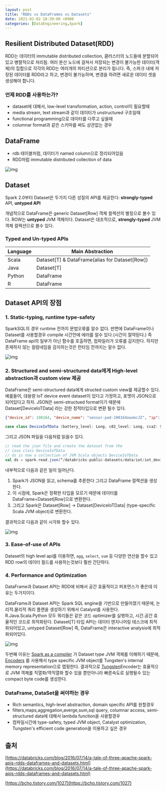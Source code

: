 ```yaml
---
layout: post
title: "RDDs vs DataFrames vs Datasets"
date: 2021-02-02 18:39:00 +0900
categories: [DataEngineering,Spark]
---
```


## Resilient Distributed Dataset(RDD)

RDD는 데이터의 immutable distributed collection, 클러스터의 노드들에 분할되어있고 병렬적으로 처리됨.
여러 분산 노드에 걸쳐서 저장되는 변경이 불가능한 데이터(객체)의 집합으로 각각의 RDD는 여러개의 파티션으로 분리가 됩니다. 즉, 스파크 내에 저장된 데이터를 RDD라고 하고, 변경이 불가능하며, 변경을 하려면 새로운 데이터 셋을 생성해야 합니다.


### 언제 RDD를 사용하는가?

- dataset에 대해서, low-level transformation, action, control이 필요할때
- media stream, text stream과 같이 데이터가 unstructured 구조일때
- functional programming으로 데이터를 다루고 싶을때
- columnar format과 같은 스키마를 써도 상관없는 경우



## DataFrame

- rdb 테이블처럼, 데이터가 named column으로 정리되어있음
- RDD처럼 immutable distributed collection of data

![img](https://databricks.com/wp-content/uploads/2016/06/Unified-Apache-Spark-2.0-API-1.png)

## Dataset

Spark 2.0부터 Dataset은 두가지 다른 성질의 API를 제공한다: **strongly-typed** API, **untyped API** 

개념적으로 DataFrame은 generic Dataset[Row] 객체 컬렉션의 별칭으로 볼수 있다. ROW는 **untyped** JVM 객체이다. Dataset은 대조적으로, **strongly-typed** JVM 객체 컬렉션으로 볼수 있다.



### Typed and Un-typed APIs

| Language | Main Abstraction
| -- | ------
| Scala | Dataset[T] & DataFrame(alias for Dataset[Row])
| Java | Dataset[T]
| Python | DataFrame 
| R | DataFrame

## Dataset API의 장점


### 1. Static-typing, runtime type-safety

SparkSQL의 경우 runtime 전까지 문법오류를 알수 없다. 반면에 DataFrame이나 Dataset를 사용할경우 compile 시간안에 에러를 알수 있다.(시간이 절약된다.) 즉 DataFrame api의 일부가 아닌 함수를 호출하면, 컴파일러가 오류를 감지한다. 하지만 존재하지 않는 컬럼네임을 감지하는것은 런타임 전까지는 알수 없다. 

![img](https://databricks.com/wp-content/uploads/2016/07/sql-vs-dataframes-vs-datasets-type-safety-spectrum.png)



### 2. Structured and semi-structured data에게 High-level abstraction과 custom view 제공

DataFrame은 semi-structured data에게 structed custom view를 제공할수 있다. 예를들어, 대용량 IoT device event dataset이 있다고 가정하고, 포맷이 JSON으로 되어있다고 하자. JSON은 semi-structued format이기 때문에 Dataset[DeviceIoTData] 라는 강한 정적타입으로 변환 될수 있다. 

``` json
{"device_id": 198164, "device_name": "sensor-pad-198164owomcJZ", "ip": "80.55.20.25", "cca2": "PL", "cca3": "POL", "cn": "Poland", "latitude": 53.080000, "longitude": 18.620000, "scale": "Celsius", "temp": 21, "humidity": 65, "battery_level": 8, "c02_level": 1408, "lcd": "red", "timestamp" :1458081226051}
```

``` scala
case class DeviceIoTData (battery_level: Long, c02_level: Long, cca2: String, cca3: String, cn: String, device_id: Long, device_name: String, humidity: Long, ip: String, latitude: Double, lcd: String, longitude: Double, scale:String, temp: Long, timestamp: Long)

```

그리고 JSON 파일을 다음처럼 읽을수 있다.

``` scala
// read the json file and create the dataset from the 
// case class DeviceIoTData
// ds is now a collection of JVM Scala objects DeviceIoTData
val ds = spark.read.json(“/databricks-public-datasets/data/iot/iot_devices.json”).as[DeviceIoTData]
```

내부적으로 다음과 같은 일이 일어난다.

1. Spark가 JSON을 읽고, schema를 추론한다 그리고 DataFrame 컬렉션을 생성한다.
2. 이 시점에, Spark은 정확한 타입을 모르기 때문에 데이터를 DataFrame=Dataset[Row]으로 변환한다.
3. 그리고 Spark은 Dataset[Row] -> Dataset[DeviceIoTData] (type-specific Scala JVM object)로 변환한다.

결과적으로 다음과 같이 시각화 할수 있다.

![img](https://databricks.com/wp-content/uploads/2016/07/displaying-a-dataset.png)

### 3. Ease-of-use of APIs

Dataset의 high level api를 이용하면, ```agg```, ```select```, ```sum``` 등 다양한 연산을 할수 있고 RDD row의 데이터 필드를 사용하는것보다 훨씬 간단하다. 



### 4. Performance and Optimization

DataFrame과 Dataset API는 RDD에 비해서 공간 효율적이고 퍼포먼스가 좋은데 이유는 두가지이다.

DataFrame과 Dataset API는 Spark SQL engine을 기반으로 만들어졌기 때문에, 논리적.물리적 쿼리 플랜을 생성하기 위해서 Catalyst를 사용한다. R.Java.Scala.Python 모두 쿼리들은 같은 코드 optimizer를 실행하고, 시간.공간 효율적인 코드로 최적화된다. Dataset[T] 타입 API는 데이터 엔지니어링 테스크에 최적화되어있고, untyped Dataset[Row] 즉, DataFrame은 interactive analysis에 최적화되어있다.


![img](https://databricks.com/wp-content/uploads/2016/07/memory-usage-when-caching-datasets-vs-rdds.png)

두번째 이유는 [Spark as a compiler](https://databricks.com/blog/2016/05/23/apache-spark-as-a-compiler-joining-a-billion-rows-per-second-on-a-laptop.html) 가 Dataset type JVM 객체를 이해하기 때문에,  [Encoders](https://databricks.com/blog/2015/04/28/project-tungsten-bringing-spark-closer-to-bare-metal.html) 를 사용해서 type specific JVM object를 Tungsten's internal memory representation으로 맵핑한다. 결과적으로 [Tungsten](https://databricks.com/glossary/tungsten)Encoder는 효율적으로 JVM 객체를 직열화/역직열화 할수 있을 뿐만아니라 빠른속도로 실행될수 있는 compact byte code를 생성한다.



### DataFrame, DataSet을 써야하는 경우

- Rich semantics, high-level abstraction, domain specific API를 원할경우
- filters,maps,aggregation,averge,sum,sql query, columnar access, semi-structured data에 대해서 lambda function을 사용할경우
- 컴파일시간에 type-safety, typed JVM object, Catalyst optimization, Tungsten's efficient code generation을 이용하고 싶은 경우

## 출처

[https://databricks.com/blog/2016/07/14/a-tale-of-three-apache-spark-apis-rdds-dataframes-and-datasets.html](https://databricks.com/blog/2016/07/14/a-tale-of-three-apache-spark-apis-rdds-dataframes-and-datasets.html)

[https://bcho.tistory.com/1027](https://bcho.tistory.com/1027)